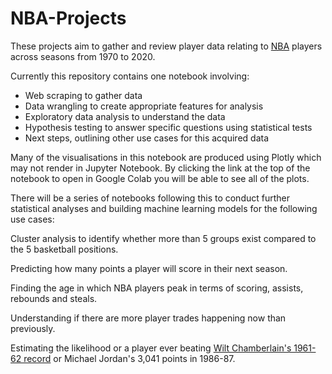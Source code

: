 # NBA-Projects

These projects aim to gather and review player data relating to [NBA](www.nba.com) players across seasons from 1970 to 2020. 

Currently this repository contains one notebook involving:
* Web scraping to gather data
* Data wrangling to create appropriate features for analysis
* Exploratory data analysis to understand the data
* Hypothesis testing to answer specific questions using statistical tests
* Next steps, outlining other use cases for this acquired data

Many of the visualisations in this notebook are produced using Plotly which may not render in Jupyter Notebook. By clicking the link at the top of the notebook to open in Google Colab you will be able to see all of the plots. 

There will be a series of notebooks following this to conduct further statistical analyses and building machine learning models for the following use cases:

Cluster analysis to identify whether more than 5 groups exist compared to the 5 basketball positions.

Predicting how many points a player will score in their next season.

Finding the age in which NBA players peak in terms of scoring, assists, rebounds and steals.

Understanding if there are more player trades happening now than previously.

Estimating the likelihood or a player ever beating [Wilt Chamberlain's 1961-62 record](https://en.wikipedia.org/wiki/List_of_National_Basketball_Association_annual_scoring_leaders) or Michael Jordan's 3,041 points in 1986-87. 
